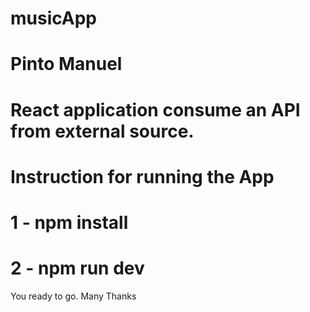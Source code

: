 # musicApp
# Pinto Manuel
# React application consume an API from external source.


# Instruction for running the App

# 1 - npm install
# 2 - npm run dev

You ready to go.
Many Thanks
